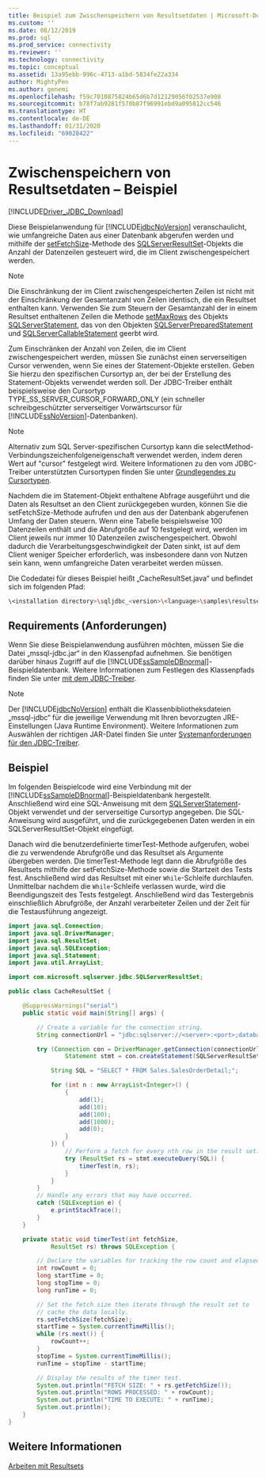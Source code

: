 ```yaml
---
title: Beispiel zum Zwischenspeichern von Resultsetdaten | Microsoft-Dokumentation
ms.custom: ''
ms.date: 08/12/2019
ms.prod: sql
ms.prod_service: connectivity
ms.reviewer: ''
ms.technology: connectivity
ms.topic: conceptual
ms.assetid: 13a95ebb-996c-4713-a1bd-5834fe22a334
author: MightyPen
ms.author: genemi
ms.openlocfilehash: f59c7010875824b65d6b7d12129056f02537e908
ms.sourcegitcommit: b78f7ab9281f570b87f96991ebd9a095812cc546
ms.translationtype: HT
ms.contentlocale: de-DE
ms.lasthandoff: 01/31/2020
ms.locfileid: "69028422"
---
```

# <a name="caching-result-set-data-sample"></a>Zwischenspeichern von Resultsetdaten – Beispiel

[!INCLUDE[Driver_JDBC_Download](../../includes/driver_jdbc_download.md)]

Diese Beispielanwendung für [!INCLUDE[jdbcNoVersion](../../includes/jdbcnoversion_md.md)] veranschaulicht, wie umfangreiche Daten aus einer Datenbank abgerufen werden und mithilfe der [setFetchSize](../../connect/jdbc/reference/setfetchsize-method-sqlserverresultset.md)-Methode des [SQLServerResultSet](../../connect/jdbc/reference/sqlserverresultset-class.md)-Objekts die Anzahl der Datenzeilen gesteuert wird, die im Client zwischengespeichert werden.

> [!NOTE]  
> Die Einschränkung der im Client zwischengespeicherten Zeilen ist nicht mit der Einschränkung der Gesamtanzahl von Zeilen identisch, die ein Resultset enthalten kann. Verwenden Sie zum Steuern der Gesamtanzahl der in einem Resultset enthaltenen Zeilen die Methode [setMaxRows](../../connect/jdbc/reference/setmaxrows-method-sqlserverstatement.md) des Objekts [SQLServerStatement](../../connect/jdbc/reference/sqlserverstatement-class.md), das von den Objekten [SQLServerPreparedStatement](../../connect/jdbc/reference/sqlserverpreparedstatement-class.md) und [SQLServerCallableStatement](../../connect/jdbc/reference/sqlservercallablestatement-class.md) geerbt wird.

Zum Einschränken der Anzahl von Zeilen, die im Client zwischengespeichert werden, müssen Sie zunächst einen serverseitigen Cursor verwenden, wenn Sie eines der Statement-Objekte erstellen. Geben Sie hierzu den spezifischen Cursortyp an, der bei der Erstellung des Statement-Objekts verwendet werden soll. Der JDBC-Treiber enthält beispielsweise den Cursortyp TYPE_SS_SERVER_CURSOR_FORWARD_ONLY (ein schneller schreibgeschützter serverseitiger Vorwärtscursor für [!INCLUDE[ssNoVersion](../../includes/ssnoversion-md.md)]-Datenbanken).

> [!NOTE]  
> Alternativ zum SQL Server-spezifischen Cursortyp kann die selectMethod-Verbindungszeichenfolgeneigenschaft verwendet werden, indem deren Wert auf "cursor" festgelegt wird. Weitere Informationen zu den vom JDBC-Treiber unterstützten Cursortypen finden Sie unter [Grundlegendes zu Cursortypen](../../connect/jdbc/understanding-cursor-types.md).

Nachdem die im Statement-Objekt enthaltene Abfrage ausgeführt und die Daten als Resultset an den Client zurückgegeben wurden, können Sie die setFetchSize-Methode aufrufen und den aus der Datenbank abgerufenen Umfang der Daten steuern. Wenn eine Tabelle beispielsweise 100 Datenzeilen enthält und die Abrufgröße auf 10 festgelegt wird, werden im Client jeweils nur immer 10 Datenzeilen zwischengespeichert. Obwohl dadurch die Verarbeitungsgeschwindigkeit der Daten sinkt, ist auf dem Client weniger Speicher erforderlich, was insbesondere dann von Nutzen sein kann, wenn umfangreiche Daten verarbeitet werden müssen.

Die Codedatei für dieses Beispiel heißt „CacheResultSet.java“ und befindet sich im folgenden Pfad:

```bash
\<installation directory>\sqljdbc_<version>\<language>\samples\resultsets
```

## <a name="requirements"></a>Requirements (Anforderungen)

Wenn Sie diese Beispielanwendung ausführen möchten, müssen Sie die Datei „mssql-jdbc.jar“ in den Klassenpfad aufnehmen. Sie benötigen darüber hinaus Zugriff auf die [!INCLUDE[ssSampleDBnormal](../../includes/sssampledbnormal_md.md)]-Beispieldatenbank. Weitere Informationen zum Festlegen des Klassenpfads finden Sie unter [mit dem JDBC-Treiber](../../connect/jdbc/using-the-jdbc-driver.md).

> [!NOTE]  
> Der [!INCLUDE[jdbcNoVersion](../../includes/jdbcnoversion_md.md)] enthält die Klassenbibliotheksdateien „mssql-jdbc“ für die jeweilige Verwendung mit Ihren bevorzugten JRE-Einstellungen (Java Runtime Environment). Weitere Informationen zum Auswählen der richtigen JAR-Datei finden Sie unter [Systemanforderungen für den JDBC-Treiber](../../connect/jdbc/system-requirements-for-the-jdbc-driver.md).

## <a name="example"></a>Beispiel

Im folgenden Beispielcode wird eine Verbindung mit der [!INCLUDE[ssSampleDBnormal](../../includes/sssampledbnormal_md.md)]-Beispieldatenbank hergestellt. Anschließend wird eine SQL-Anweisung mit dem [SQLServerStatement](../../connect/jdbc/reference/sqlserverstatement-class.md)-Objekt verwendet und der serverseitige Cursortyp angegeben. Die SQL-Anweisung wird ausgeführt, und die zurückgegebenen Daten werden in ein SQLServerResultSet-Objekt eingefügt.

Danach wird die benutzerdefinierte timerTest-Methode aufgerufen, wobei die zu verwendende Abrufgröße und das Resultset als Argumente übergeben werden. Die timerTest-Methode legt dann die Abrufgröße des Resultsets mithilfe der setFetchSize-Methode sowie die Startzeit des Tests fest. Anschließend wird das Resultset mit einer `While`-Schleife durchlaufen. Unmittelbar nachdem die `While`-Schleife verlassen wurde, wird die Beendigungszeit des Tests festgelegt. Anschließend wird das Testergebnis einschließlich Abrufgröße, der Anzahl verarbeiteter Zeilen und der Zeit für die Testausführung angezeigt.

```java
import java.sql.Connection;
import java.sql.DriverManager;
import java.sql.ResultSet;
import java.sql.SQLException;
import java.sql.Statement;
import java.util.ArrayList;

import com.microsoft.sqlserver.jdbc.SQLServerResultSet;

public class CacheResultSet {

    @SuppressWarnings("serial")
    public static void main(String[] args) {

        // Create a variable for the connection string.
        String connectionUrl = "jdbc:sqlserver://<server>:<port>;databaseName=AdventureWorks;user=<user>;password=<password>";

        try (Connection con = DriverManager.getConnection(connectionUrl);
                Statement stmt = con.createStatement(SQLServerResultSet.TYPE_SS_SERVER_CURSOR_FORWARD_ONLY, SQLServerResultSet.CONCUR_READ_ONLY);) {

            String SQL = "SELECT * FROM Sales.SalesOrderDetail;";

            for (int n : new ArrayList<Integer>() {
                {
                    add(1);
                    add(10);
                    add(100);
                    add(1000);
                    add(0);
                }
            }) {
                // Perform a fetch for every nth row in the result set.
                try (ResultSet rs = stmt.executeQuery(SQL)) {
                    timerTest(n, rs);
                }
            }
        }
        // Handle any errors that may have occurred.
        catch (SQLException e) {
            e.printStackTrace();
        }
    }

    private static void timerTest(int fetchSize,
            ResultSet rs) throws SQLException {

        // Declare the variables for tracking the row count and elapsed time.
        int rowCount = 0;
        long startTime = 0;
        long stopTime = 0;
        long runTime = 0;

        // Set the fetch size then iterate through the result set to
        // cache the data locally.
        rs.setFetchSize(fetchSize);
        startTime = System.currentTimeMillis();
        while (rs.next()) {
            rowCount++;
        }
        stopTime = System.currentTimeMillis();
        runTime = stopTime - startTime;

        // Display the results of the timer test.
        System.out.println("FETCH SIZE: " + rs.getFetchSize());
        System.out.println("ROWS PROCESSED: " + rowCount);
        System.out.println("TIME TO EXECUTE: " + runTime);
        System.out.println();
    }
}

```

## <a name="see-also"></a>Weitere Informationen

[Arbeiten mit Resultsets](../../connect/jdbc/working-with-result-sets.md)
